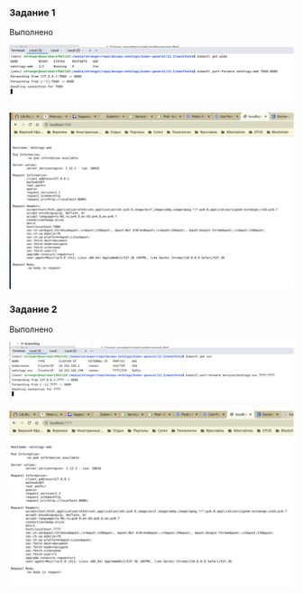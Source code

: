### Задание 1

Выполнено

![img.png](img.png)

![img_1.png](img_1.png)

### Задание 2

Выполнено

![img_2.png](img_2.png)

![img_3.png](img_3.png)